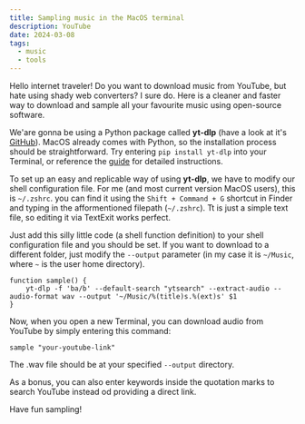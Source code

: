 ```yaml
---
title: Sampling music in the MacOS terminal
description: YouTube
date: 2024-03-08
tags:
  - music
  - tools
---
```


Hello internet traveler! Do you want to download music from YouTube, but hate using shady web converters? I sure do. Here is a cleaner and faster way to download and sample all your favourite music using open-source software.

We'are gonna be using a Python package called **yt-dlp** (have a look at it's [GitHub](https://github.com/yt-dlp/yt-dlp)). MacOS already comes with Python, so the installation process should be straightforward. Try entering `pip install yt-dlp` into your Terminal, or reference the [guide](https://github.com/yt-dlp/yt-dlp#installation) for detailed instructions.

To set up an easy and replicable way of using **yt-dlp**, we have to modify our shell configuration file. For me (and most current version MacOS users), this is `~/.zshrc`. you can find it using the `Shift + Command + G` shortcut in Finder and typing in the afformentioned filepath (`~/.zshrc`). Tt is just a simple text file, so editing it via TextExit works perfect.

Just add this silly little code (a shell function definition) to your shell configuration file and you should be set. If you want to download to a different folder, just modify the `--output` parameter (in my case it is `~/Music`, where `~` is the user home directory).

```shell
function sample() {
    yt-dlp -f 'ba/b' --default-search "ytsearch" --extract-audio --audio-format wav --output '~/Music/%(title)s.%(ext)s' $1
}
```

Now, when you open a new Terminal, you can download audio from YouTube by simply entering this command:

```shell
sample "your-youtube-link"
```

The .wav file should be at your specified `--output` directory.

As a bonus, you can also enter keywords inside the quotation marks to search YouTube instead od providing a direct link.

Have fun sampling!
